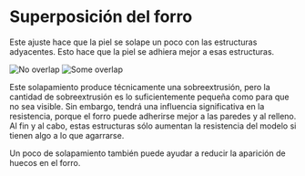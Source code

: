 Superposición del forro
====
Este ajuste hace que la piel se solape un poco con las estructuras adyacentes. Esto hace que la piel se adhiera mejor a esas estructuras.

<!--screenshot {
"image_path": "skin_overlap_none.png",
"models": [{"script": "mounting_plate.scad"}],
"camera_position": [0, 0, 84],
"settings": {
    "skin_outline_count": 0,
    "skin_overlap": 0
},
"colours": 64
}-->
<!--screenshot {
"image_path": "skin_overlap_20.png",
"models": [{"script": "mounting_plate.scad"}],
"camera_position": [0, 0, 84],
"settings": {
    "skin_outline_count": 0,
    "skin_overlap": 40
},
"colours": 64
}-->
![No overlap](../images/skin_overlap_none.png)
![Some overlap](../images/skin_overlap_20.png)

Este solapamiento produce técnicamente una sobreextrusión, pero la cantidad de sobreextrusión es lo suficientemente pequeña como para que no sea visible. Sin embargo, tendrá una influencia significativa en la resistencia, porque el forro puede adherirse mejor a las paredes y al relleno. Al fin y al cabo, estas estructuras sólo aumentan la resistencia del modelo si tienen algo a lo que agarrarse.

Un poco de solapamiento también puede ayudar a reducir la aparición de huecos en el forro.